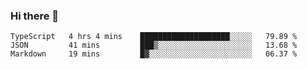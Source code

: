 ### Hi there 👋

<!--
**akosbalasko/akosbalasko** is a ✨ _special_ ✨ repository because its `README.md` (this file) appears on your GitHub profile.

Here are some ideas to get you started:

- 🔭 I’m currently working on ...
- 🌱 I’m currently learning ...
- 👯 I’m looking to collaborate on ...
- 🤔 I’m looking for help with ...
- 💬 Ask me about ...
- 📫 How to reach me: ...
- 😄 Pronouns: ...
- ⚡ Fun fact: ...
-->
<!--START_SECTION:waka-->
```text
TypeScript   4 hrs 4 mins    ████████████████████░░░░░   79.89 % 
JSON         41 mins         ███▒░░░░░░░░░░░░░░░░░░░░░   13.68 % 
Markdown     19 mins         █▓░░░░░░░░░░░░░░░░░░░░░░░   06.37 % 
```
<!--END_SECTION:waka-->
